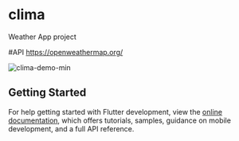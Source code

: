 # clima

Weather App project

#API
https://openweathermap.org/

![clima-demo-min](https://user-images.githubusercontent.com/18183645/232248882-b69080ca-dbb3-4692-a04f-59f642d7be8d.gif)


## Getting Started
For help getting started with Flutter development, view the
[online documentation](https://docs.flutter.dev/), which offers tutorials,
samples, guidance on mobile development, and a full API reference.
